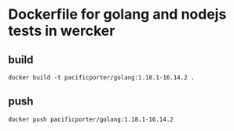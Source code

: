 # Dockerfile for golang and nodejs tests in wercker

## build

```
docker build -t pacificporter/golang:1.18.1-16.14.2 .
```

## push

```
docker push pacificporter/golang:1.18.1-16.14.2
```
